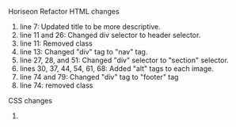 Horiseon Refactor
HTML changes
<ol>
    <li>line 7: Updated title to be more descriptive.</li>
    <li>line 11 and 26: Changed div selector to header selector.</li>
    <li>line 11: Removed class </li>
    <li>line 13: Changed "div" tag to "nav" tag.</li>
    <li>line 27, 28, and 51: Changed "div" selector to "section" selector.</li>
    <li>lines 30, 37, 44, 54, 61, 68: Added "alt" tags to each image.</li>
    <li>line 74 and 79: Changed "div" tag to "footer" tag</li>
    <li>line 74: removed class</li>
</ol>

CSS changes
<ol>
    <li></li>
</ol>

